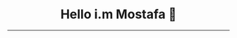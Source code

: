 
<h1 align="center">Hello i.m Mostafa 👋</h1>

<hr>
<!-- <p align="center">
<a align="center" href="https://www.facebook.com/tata.rayan.5"><img src="https://th.bing.com/th/id/R.c9313766815bf00fcca350116f6115a4?rik=8IfDZFHmu6w%2bvQ&pid=ImgRaw&r=0" width="50px"></a>
  <a  align="center" href="https://www.instagram.com/mostafarayan7/"> <img src="https://th.bing.com/th/id/OIP.kt3jVYscL47-xLLO8LVqEwAAAA?pid=ImgDet&rs=1" width="50px"> </a>
    <a  align="center" href="https://wa.me/+0201156581025"> <img src="https://1.bp.blogspot.com/-IGynNsb4rcs/XqiBmNkOkAI/AAAAAAAAAKQ/cuWjzBXCRC0V6ZAdEpJBWm754KPceULwACPcBGAYYCw/s1200/whatsapp-apk-android.jpg" width="50px"> </a> 
</p>
<br>
* i,m software enginner in Faculty of Computers and Information Technology Suez Canal University
<br>
* i,m front end developer ❤️
<br>
* [html-css-js-sass-bootstarb-git&githup-typescript-reactjs-reactHooks-reactRedux] this is my skills
<br>
* i live in egypt=>ismailia, i,m 20 years old -->
